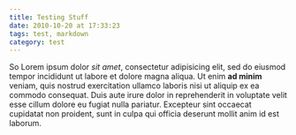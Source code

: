 ```yaml
---
title: Testing Stuff
date: 2010-10-20 at 17:33:23
tags: test, markdown
category: test
---
```


So Lorem ipsum dolor *sit amet*, consectetur adipisicing elit, sed do eiusmod tempor incididunt ut labore et dolore magna aliqua. Ut enim __ad minim__ veniam, quis nostrud exercitation ullamco laboris nisi ut aliquip ex ea commodo consequat. Duis aute irure dolor in reprehenderit in voluptate velit esse cillum dolore eu fugiat nulla pariatur. Excepteur sint occaecat cupidatat non proident, sunt in culpa qui officia deserunt mollit anim id est laborum.  